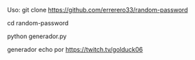Uso:
git clone https://github.com/errerero33/random-password 

cd random-password

python generador.py

generador echo por  https://twitch.tv/golduck06
